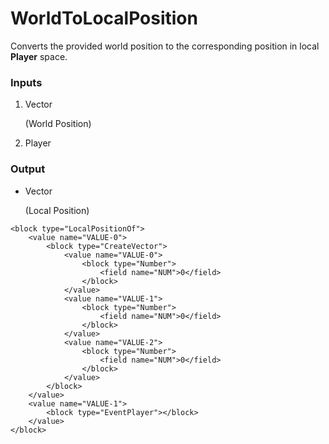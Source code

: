 # WorldToLocalPosition

Converts the provided world position to the corresponding position in local **Player** space.

### Inputs

1. Vector

    (World Position)

2. Player

### Output

-   Vector

    (Local Position)

```blockly
<block type="LocalPositionOf">
    <value name="VALUE-0">
        <block type="CreateVector">
            <value name="VALUE-0">
                <block type="Number">
                    <field name="NUM">0</field>
                </block>
            </value>
            <value name="VALUE-1">
                <block type="Number">
                    <field name="NUM">0</field>
                </block>
            </value>
            <value name="VALUE-2">
                <block type="Number">
                    <field name="NUM">0</field>
                </block>
            </value>
        </block>
    </value>
    <value name="VALUE-1">
        <block type="EventPlayer"></block>
    </value>
</block>
```
